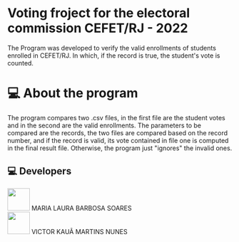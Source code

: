 # Voting froject for the electoral commission CEFET/RJ - 2022
The Program was developed to verify the valid enrollments of students enrolled in CEFET/RJ. In which, if the record is true, the student's vote is counted.

# 💻 About the program
The program compares two .csv files, in the first file are the student votes and in the second are the valid enrollments. The parameters to be compared are the records, the two files are compared based on the record number, and if the record is valid, its vote contained in file one is computed in the final result file. Otherwise, the program just "ignores" the invalid ones.

## 💻 Developers

<a href="https://github.com/mlaurabs"><img  src="https://img.shields.io/badge/github-%23100000.svg?&style=for-the-badge&logo=github&logoColor=white&link=mailto:https://github.com/mlaurabs" width="50"></a> MARIA LAURA BARBOSA SOARES </br>
<a href="https://github.com/victor-kaua"><img  src="https://img.shields.io/badge/github-%23100000.svg?&style=for-the-badge&logo=github&logoColor=white&link=mailto:https://github.com/victor-kaua" width="50"></a> VICTOR KAUÃ MARTINS NUNES </br>
